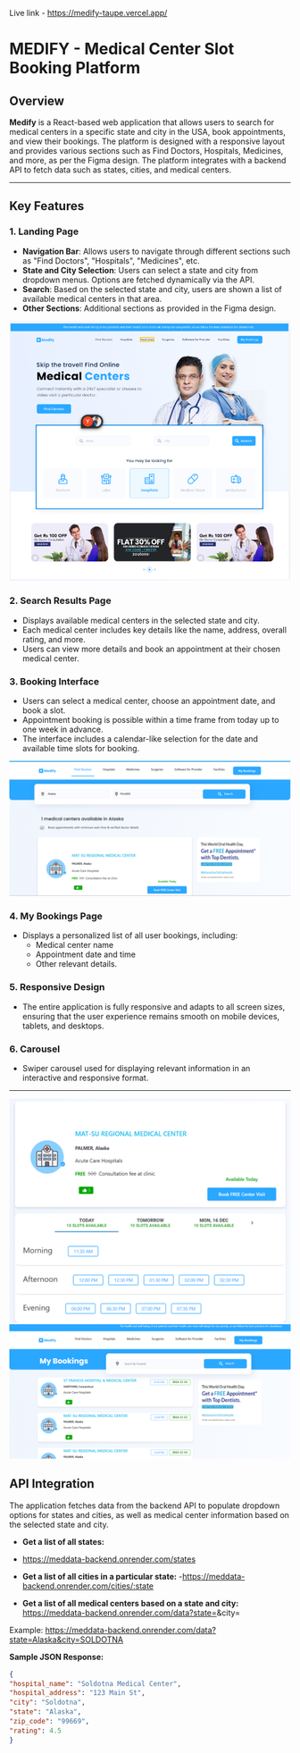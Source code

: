 Live link - https://medify-taupe.vercel.app/
# MEDIFY - Medical Center Slot Booking Platform

## Overview

**Medify** is a React-based web application that allows users to search for medical centers in a specific state and city in the USA, book appointments, and view their bookings. The platform is designed with a responsive layout and provides various sections such as Find Doctors, Hospitals, Medicines, and more, as per the Figma design. The platform integrates with a backend API to fetch data such as states, cities, and medical centers.


---

## Key Features

### 1. **Landing Page**
- **Navigation Bar**: Allows users to navigate through different sections such as "Find Doctors", "Hospitals", "Medicines", etc.
- **State and City Selection**: Users can select a state and city from dropdown menus. Options are fetched dynamically via the API.
- **Search**: Based on the selected state and city, users are shown a list of available medical centers in that area.
- **Other Sections**: Additional sections as provided in the Figma design.

![Landing Page Screenshot](https://github.com/dibyaranajnsahoo1/medify/blob/main/Screenshot%202024-12-14%20134618.png)

### 2. **Search Results Page**
- Displays available medical centers in the selected state and city.
- Each medical center includes key details like the name, address, overall rating, and more.
- Users can view more details and book an appointment at their chosen medical center.

### 3. **Booking Interface**
- Users can select a medical center, choose an appointment date, and book a slot.
- Appointment booking is possible within a time frame from today up to one week in advance.
- The interface includes a calendar-like selection for the date and available time slots for booking.

![Booking Interface](https://github.com/dibyaranajnsahoo1/medify/blob/main/Screenshot%202024-12-14%20134705.png?raw=true)

### 4. **My Bookings Page**
- Displays a personalized list of all user bookings, including:
  - Medical center name
  - Appointment date and time
  - Other relevant details.

### 5. **Responsive Design**
- The entire application is fully responsive and adapts to all screen sizes, ensuring that the user experience remains smooth on mobile devices, tablets, and desktops.
  
### 6. **Carousel**
- Swiper carousel used for displaying relevant information in an interactive and responsive format.

---
![Slot_Booking ](https://github.com/dibyaranajnsahoo1/medify/blob/main/Screenshot%202024-12-14%20134712.png?raw=true)
![MyBookings ](https://github.com/dibyaranajnsahoo1/medify/blob/main/Screenshot%202024-12-14%20134723.png?raw=true)

## API Integration

The application fetches data from the backend API to populate dropdown options for states and cities, as well as medical center information based on the selected state and city.

- **Get a list of all states:**

- https://meddata-backend.onrender.com/states
  
- **Get a list of all cities in a particular state:**
-https://meddata-backend.onrender.com/cities/:state

- **Get a list of all medical centers based on a state and city:**
https://meddata-backend.onrender.com/data?state=<state-name>&city=<city-name>

Example:
https://meddata-backend.onrender.com/data?state=Alaska&city=SOLDOTNA

**Sample JSON Response:**
```json
{
"hospital_name": "Soldotna Medical Center",
"hospital_address": "123 Main St",
"city": "Soldotna",
"state": "Alaska",
"zip_code": "99669",
"rating": 4.5
}
